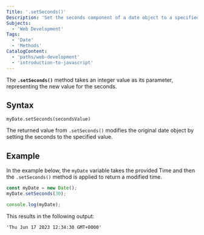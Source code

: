 ```yaml
---
Title: '.setSeconds()'
Description: 'Set the seconds component of a date object to a specified value'
Subjects:
  - 'Web Development'
Tags:
  - 'Date'
  - 'Methods'
CatalogContent:
  - 'paths/web-development'
  - 'introduction-to-javascript'
---
```


The **`.setSeconds()`** method takes an integer value as its parameter, representing the new value for the seconds.

## Syntax

```pseudo
myDate.setSeconds(secondsValue)
```

The returned value from `.setSeconds()` modifies the original date object by setting the seconds to the specified value.

## Example

In the example below, the `myDate` variable takes the provided Time and then the `.setSeconds()` method is applied to return a modified time.

```js
const myDate = new Date();
myDate.setSeconds(30);

console.log(myDate);
```

This results in the following output:

```shell
'Thu Jun 17 2023 12:34:30 GMT+0000'
```
